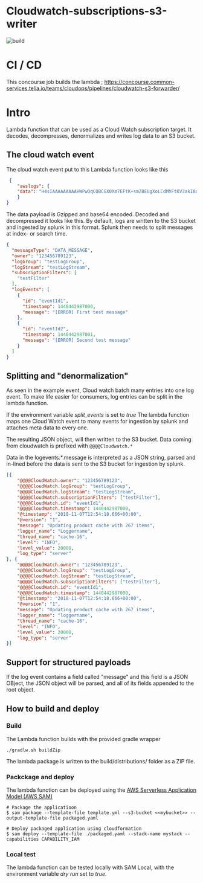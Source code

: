 # Cloudwatch-subscriptions-s3-writer

![build](https://travis-ci.org/TeliaSoneraNorge/cloudwatch-subscriptions-s3-writer.svg?branch=master)

# CI / CD

This concourse job builds the lambda ; https://concourse.common-services.telia.io/teams/cloudops/pipelines/cloudwatch-s3-forwarder/

# Intro

Lambda function that can be used as a Cloud Watch subscription target. It decodes, decompresses, denormalizes and writes log data to an S3 bucket.


## The cloud watch event

The cloud watch event put to this Lambda function looks like this 

```json
 {
    "awslogs": {
    "data": "H4sIAAAAAAAAAHWPwQqCQBCGX0Xm7EFtK+smZBEUgXoLCdMhFtKV3akI8d0bLYmibvPPN3wz00CJxmQnTO41whwWQRIctmEcB6sQbFC3CjW3XW8kxpOpP+OC22d1Wml1qZkQGtoMsScxaczKN3plG8zlaHIta5KqWsozoTYw3/djzwhpLwivWFGHGpAFe7DL68JlBUk+l7KSN7tCOEJ4M3/qOI49vMHj+zCKdlFqLaU2ZHV2a4Ct/an0/ivdX8oYc1UVX860fQDQiMdxRQEAAA=="
    }
}
```

The data payload is Gzipped and base64 encoded. Decoded and decompressed it looks like this. By default, logs are written to the S3 bucket and ingested by splunk in this format. Splunk then needs to split messages at index- or search time. 

```json
{
  "messageType": "DATA_MESSAGE",
  "owner": "123456789123",
  "logGroup": "testLogGroup",
  "logStream": "testLogStream",
  "subscriptionFilters": [
    "testFilter"
  ],
  "logEvents": [
    {
      "id": "eventId1",
      "timestamp": 1440442987000,
      "message": "[ERROR] First test message"
    },
    {
      "id": "eventId2",
      "timestamp": 1440442987001,
      "message": "[ERROR] Second test message"
    }
  ]
}


```

## Splitting and "denormalization"

As seen in the example event, Cloud watch batch many entries into one log event. To make life easier for consumers, log entries can be split in the lambda function.

If the environment variable *split_events* is set to *true* The lambda function maps one Cloud Watch event to many events for ingestion by splunk and attaches meta data to every one. 

The resulting JSON object, will then written to the S3 bucket. Data coming from cloudwatch is prefixed with ```@@@@Cloudwatch.*```

Data in the logevents.*.message is interpreted as a JSON string, parsed and in-lined before the data is sent to the S3 bucket for ingestion by splunk.


```json
[{
	"@@@@CloudWatch.owner": "123456789123",
	"@@@@CloudWatch.logGroup": "testLogGroup",
	"@@@@CloudWatch.logStream": "testLogStream",
	"@@@@CloudWatch.subscriptionFilters": ["testFilter"],
	"@@@@CloudWatch.id": "eventId1",
	"@@@@CloudWatch.timestamp": 1440442987000,
	"@timestamp": "2018-11-07T12:54:18.666+00:00",
	"@version": "1",
	"message": "Updating product cache with 267 items",
	"logger_name": "Loggername",
	"thread_name": "cache-16",
	"level": "INFO",
	"level_value": 20000,
	"log_type": "server"
}, {
	"@@@@CloudWatch.owner": "123456789123",
	"@@@@CloudWatch.logGroup": "testLogGroup",
	"@@@@CloudWatch.logStream": "testLogStream",
	"@@@@CloudWatch.subscriptionFilters": ["testFilter"],
	"@@@@CloudWatch.id": "eventId1",
	"@@@@CloudWatch.timestamp": 1440442987000,
	"@timestamp": "2018-11-07T12:54:18.666+00:00",
	"@version": "1",
	"message": "Updating product cache with 267 items",
	"logger_name": "loggername",
	"thread_name": "cache-16",
	"level": "INFO",
	"level_value": 20000,
	"log_type": "server"
}]
```

## Support for structured payloads

If the log event contains a field called "message" and this field is a JSON OBject, the JSON object will be parsed, and all of its fields appended to the root object. 

## How to build and deploy

### Build

The Lambda function builds with the provided gradle wrapper

```./gradlw.sh buildZip```

The lambda package is written to the build/distributions/ folder as a ZIP file. 
 
### Packckage and deploy

The lambda function can be deployed using the [
AWS Serverless Application Model (AWS SAM)](https://github.com/awslabs/aws-sam-cli)

```
# Package the applicatioon 
$ sam package --template-file template.yml --s3-bucket <<mybucket>> --output-template-file packaged.yaml
  
# Deploy packaged application using cloudformation
$ sam deploy --template-file ./packaged.yaml --stack-name mystack --capabilities CAPABILITY_IAM
```

### Local test

The lambda function can be tested locally with SAM Local, with the environment variable *dry run* set to *true*. 
